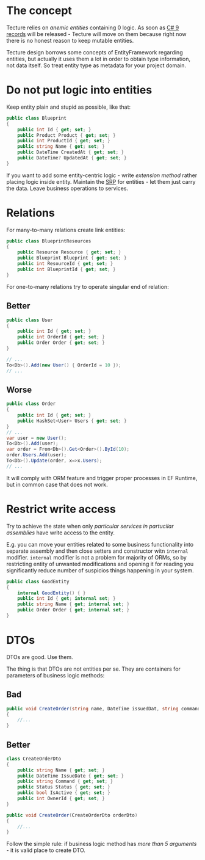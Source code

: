 # The concept

Tecture relies on *anemic entities* containing 0 logic. As soon as [C# 9 records](https://devblogs.microsoft.com/dotnet/welcome-to-c-9-0/#records) will be released - Tecture will move on them because right now there is no honest reason to keep mutable entities.

Tecture design borrows some concepts of EntityFramework regarding entities, but actually it uses them a lot in order to obtain type information, not data itself. So treat entity type as metadata for your project domain.

# Do not put logic into entities

Keep entity plain and stupid as possible, like that:

```csharp
public class Blueprint
{
	public int Id { get; set; }
	public Product Product { get; set; }
	public int ProductId { get; set; }	
	public string Name { get; set; }	
	public DateTime CreatedAt { get; set; }	
	public DateTime? UpdatedAt { get; set; }	
}
```

If you want to add some entity-centric logic - write *extension method* rather placing logic inside entity. Maintain the [SRP](https://en.wikipedia.org/wiki/Single-responsibility_principle) for entities - let them just carry the data. Leave business operations to services.

# Relations

For many-to-many relations create link entities:

```csharp
public class BlueprintResources
{
	public Resource Resource { get; set; }
	public Blueprint Blueprint { get; set; }
	public int ResourceId { get; set; }
	public int BlueprintId { get; set; }
}
```
For one-to-many relations try to operate singular end of relation:

## Better
```csharp
public class User
{
	public int Id { get; set; }
	public int OrderId { get; set; }
	public Order Order { get; set; }
}

// ...
To<Db>().Add(new User() { OrderId = 10 });
// ...
```
## Worse
```csharp
public class Order
{
	public int Id { get; set; }
	public HashSet<User> Users { get; set; }
}
// ...
var user = new User();
To<Db>().Add(user);
var order = From<Db>().Get<Order>().ById(10);
order.Users.Add(user);
To<Db>().Update(order, x=>x.Users);
// ...
```

It will comply with ORM feature and trigger proper processes in EF Runtime, but in common case that does not work.

# Restrict write access

Try to achieve the state when only *particular services in partucilar assemblies* have write access to the entity. 

E.g. you can move your entities related to some business functionality into separate assembly and then close setters and constructor witn `internal` modifier. `internal` modifier is not a problem for majority of ORMs, so by restricting entity of unwanted modifications and opening it for reading you significantly reduce number of suspicios things happening in your system.

```csharp
public class GoodEntity
{
	internal GoodEntity() { }
	public int Id { get; internal set; }
	public string Name { get; internal set; }
	public Order Order { get; internal set; }
}
```

# DTOs

DTOs are good. Use them. 

The thing is that DTOs are not entities per se. They are containers for parameters of business logic methods:

## Bad
```csharp
public void CreateOrder(string name, DateTime issuedDat, string command, Status status, bool isActive, int ownerId)
{
	//...
}
```

## Better
```csharp
class CreateOrderDto
{
	public string Name { get; set; }
	public DateTime IssueDate { get; set; }
	public string Command { get; set; }
	public Status Status { get; set; }
	public bool IsActive { get; set; }
	public int OwnerId { get; set; }
}

public void CreateOrder(CreateOrderDto orderDto)
{
	//...
}
```

Follow the simple rule: if business logic method has *more than 5 arguments* - it is valid place to create DTO.
